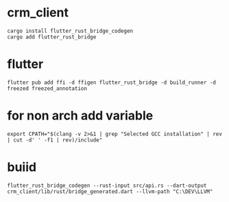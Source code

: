 # crm_client

```
cargo install flutter_rust_bridge_codegen
cargo add flutter_rust_bridge
```

# flutter

```
flutter pub add ffi -d ffigen flutter_rust_bridge -d build_runner -d freezed freezed_annotation
```

# for non arch add variable
```
export CPATH="$(clang -v 2>&1 | grep "Selected GCC installation" | rev | cut -d' ' -f1 | rev)/include"
```

# buiid

```
flutter_rust_bridge_codegen --rust-input src/api.rs --dart-output crm_client/lib/rust/bridge_generated.dart --llvm-path "C:\DEV\LLVM"
```